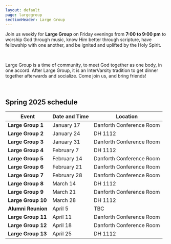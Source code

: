 ```yaml
---
layout: default
page: largegroup
sectionHeader: Large Group
---
```


<p>
  Join us weekly for <b>Large Group</b> on Friday evenings from <b>7:00 to 9:00
    pm</b> to worship God through music, know Him better through scripture,
  have fellowship with one another, and be ignited and uplifted by the Holy
  Spirit.
</p>
<br />
<p>
  Large Group is a time of community, to meet God together as one body,
  in one accord. After Large Group, it is an InterVarsity tradition to get
  dinner together afterwards and socialize. Come join us, and bring friends!
</p>
<br />

<h2>Spring 2025 schedule</h2>

<!-- Table for location, time -->
<table style="width:100%">
  <tbody>
    <thead>
      <tr>
        <th>Event</th>
        <th>Date and Time</th>
        <th>Location</th>
      </tr>
    </thead>
    <tr>
      <td><b> Large Group 1 </b></td>
      <td> January 17 </td>
      <td> Danforth Conference Room </td>
    </tr>
    <tr>
      <td><b> Large Group 2 </b></td>
      <td> January 24 </td>
      <td> DH 1112 </td>
    </tr>
    <tr>
      <td><b> Large Group 3 </b></td>
      <td> January 31 </td>
      <td> Danforth Conference Room </td>
    </tr>
    <tr>
      <td><b> Large Group 4 </b></td>
      <td> February 7 </td>
      <td> DH 1112 </td>
    </tr>
    <tr>
      <td><b> Large Group 5 </b></td>
      <td> February 14 </td>
      <td> Danforth Conference Room </td>
    </tr>
    <tr>
      <td><b> Large Group 6 </b></td>
      <td> February 21 </td>
      <td> Danforth Conference Room </td>
    </tr>
    <tr>
      <td><b> Large Group 7 </b></td>
      <td> February 28 </td>
      <td> Danforth Conference Room </td>
    </tr>
    <tr>
      <td><b> Large Group 8 </b></td>
      <td> March 14 </td>
      <td> DH 1112 </td>
    </tr>
    <tr>
      <td><b> Large Group 9 </b></td>
      <td> March 21 </td>
      <td> Danforth Conference Room </td>
    </tr>
    <tr>
      <td><b> Large Group 10 </b></td>
      <td> March 28 </td>
      <td> DH 1112 </td>
    </tr>
    <tr>
      <td><b> Alumni Reunion </b></td>
      <td> April 5 </td>
      <td> TBC </td>
    </tr>
    <tr>
      <td><b> Large Group 11 </b></td>
      <td> April 11 </td>
      <td> Danforth Conference Room </td>
    </tr>
    <tr>
      <td><b> Large Group 12 </b></td>
      <td> April 18 </td>
      <td> Danforth Conference Room </td>
    </tr>
    <tr>
      <td><b> Large Group 13 </b></td>
      <td> April 25 </td>
      <td> DH 1112 </td>
    </tr>
  </tbody>
</table>